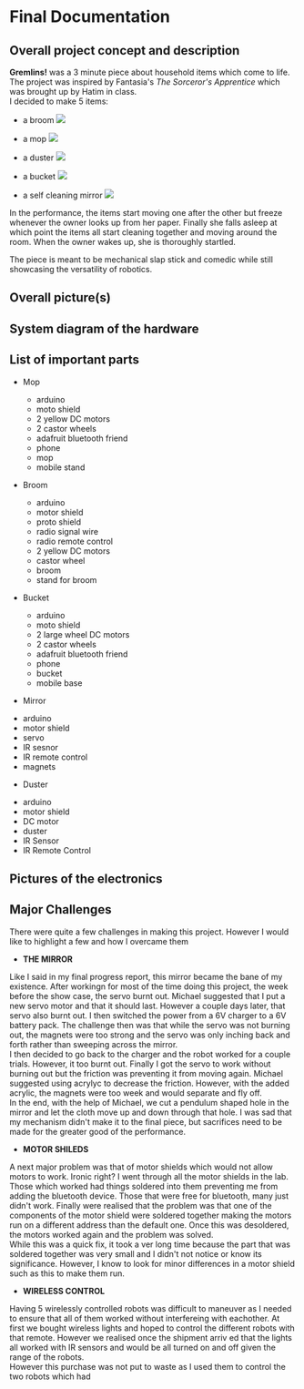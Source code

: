 # Final Documentation

## Overall project concept and description

**Gremlins!** was a 3 minute piece about household items which come to life. The project was inspired by Fantasia's *The Sorceror's Apprentice* which was brought up by Hatim in class. 
<br>
I decided to make 5 items:

* a broom
![](broom.jpg)

* a mop
![](broom.jpg)

* a duster
![](broom.jpg)

* a bucket
![](broom.jpg)

* a self cleaning mirror
![](broom.jpg)


In the performance, the items start moving one after the other but freeze whenever the owner looks up from her paper. Finally she falls asleep at which point the items all start cleaning together and moving around the room. When the owner wakes up, she is thoroughly startled.
<br>

The piece is meant to be mechanical slap stick and comedic while still showcasing the versatility of robotics.

## Overall picture(s)

## System diagram of the hardware

## List of important parts

* Mop
  - arduino
  - moto shield
  - 2 yellow DC motors
  - 2 castor wheels
  - adafruit bluetooth friend
  - phone
  - mop
  - mobile stand
  
* Broom
  - arduino
  - motor shield
  - proto shield
  - radio signal wire
  - radio remote control
  - 2 yellow DC motors
  - castor wheel
  - broom
  - stand for broom
  
* Bucket
  - arduino
  - moto shield
  - 2 large wheel DC motors
  - 2 castor wheels
  - adafruit bluetooth friend
  - phone
  - bucket
  - mobile base
  
 * Mirror
  - arduino
  - motor shield
  - servo
  - IR sesnor
  - IR remote control
  - magnets
  
 * Duster
  - arduino
  - motor shield
  - DC motor
  - duster
  - IR Sensor
  - IR Remote Control

## Pictures of the electronics

## Major Challenges

There were quite a few challenges in making this project. However I would like to highlight a few and how I overcame them

* **THE MIRROR**

Like I said in my final progress report, this mirror became the bane of my existence. After workingn for most of the time doing this project, the week before the show case, the servo burnt out. Michael suggested that I put a new servo motor and that it should last. However a couple days later, that servo also burnt out. I then switched the power from a 6V charger to a 6V battery pack. The challenge then was that while the servo was not burning out, the magnets were too strong and the servo was only inching back and forth rather than sweeping across the mirror. 
<br>
I then decided to go back to the charger and the robot worked for a couple trials. However, it too burnt out. Finally I got the servo to work without burning out but the friction was preventing it from moving again. Michael suggested using acrylyc to decrease the friction. However, with the added acrylic, the magnets were too week and would separate and fly off. 
<br>
In the end, with the help of Michael, we cut a pendulum shaped hole in the mirror and let the cloth move up and down through that hole. I was sad that my mechanism didn't make it to the final piece, but sacrifices need to be made for the greater good of the performance. 


* **MOTOR SHILEDS**

A next major problem was that of motor shields which would not allow motors to work. Ironic right? I went through all the motor shields in the lab. Those which worked had things soldered into them preventing me from adding the bluetooth device. Those that were free for bluetooth, many just didn't work. Finally were realised that the problem was that one of the components of the motor shield were soldered together making the motors run on a different address than the default one. Once this was desoldered, the motors worked again and the problem was solved.
<br>
While this was a quick fix, it took a ver long time because the part that was soldered together was very small and I didn't not notice or know its significance. However, I know to look for minor differences in a motor shield such as this to make them run.

* **WIRELESS CONTROL**

Having 5 wirelessly controlled robots was difficult to maneuver as I needed to ensure that all of them worked without interfereing with eachother. At first we bought wireless lights and hoped to control the different robots with that remote. However we realised once the shipment arriv ed that the lights all worked with IR sensors and would be all turned on and off given the range of the robots. 
<br>
However this purchase was not put to waste as I used them to control the two robots which had 
